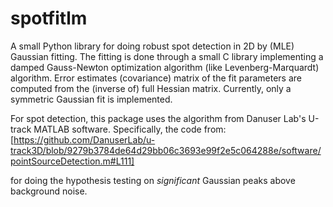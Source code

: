 # spotfitlm

A small Python library for doing robust spot detection in 2D by (MLE) Gaussian fitting. The fitting is done through a small C library implementing a damped Gauss-Newton optimization algorithm (like Levenberg-Marquardt) algorithm. Error estimates (covariance) matrix of the fit parameters are computed from the (inverse of) full Hessian matrix. Currently, only a symmetric Gaussian fit is implemented.

For spot detection, this package uses the algorithm from Danuser Lab's U-track MATLAB software. Specifically, the code from:
[https://github.com/DanuserLab/u-track3D/blob/9279b3784de64d29bb06c3693e99f2e5c064288e/software/pointSourceDetection.m#L111]

for doing the hypothesis testing on *significant* Gaussian peaks above background noise.

